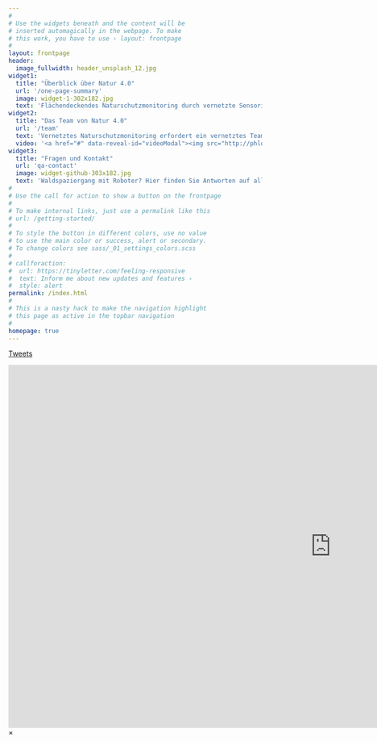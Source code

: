 ```yaml
---
#
# Use the widgets beneath and the content will be
# inserted automagically in the webpage. To make
# this work, you have to use › layout: frontpage
#
layout: frontpage
header:
  image_fullwidth: header_unsplash_12.jpg
widget1:
  title: "Überblick über Natur 4.0"
  url: '/one-page-summary'
  image: widget-1-302x182.jpg
  text: 'Flächendeckendes Naturschutzmonitoring durch vernetzte Sensorik als Grundlage für einen nachhaltigen Artenschutz und die Sicherung von Ökosystemfunktionen.'
widget2:
  title: "Das Team von Natur 4.0"
  url: '/team'
  text: 'Vernetztes Naturschutzmonitoring erfordert ein vernetztes Team im Querschnittsverbund aus Wissenschaft, Praxis und Bildung.'
  video: '<a href="#" data-reveal-id="videoModal"><img src="http://phlow.github.io/feeling-responsive/images/start-video-feeling-responsive-302x182.jpg" width="302" height="182" alt=""/></a>'
widget3:
  title: "Fragen und Kontakt"
  url: 'qa-contact'
  image: widget-github-303x182.jpg
  text: 'Waldspaziergang mit Roboter? Hier finden Sie Antworten auf allgemeine Fragen und Kontaktinformationen.'
#
# Use the call for action to show a button on the frontpage
#
# To make internal links, just use a permalink like this
# url: /getting-started/
#
# To style the button in different colors, use no value
# to use the main color or success, alert or secondary.
# To change colors see sass/_01_settings_colors.scss
#
# callforaction:
#  url: https://tinyletter.com/feeling-responsive
#  text: Inform me about new updates and features ›
#  style: alert
permalink: /index.html
#
# This is a nasty hack to make the navigation highlight
# this page as active in the topbar navigation
#
homepage: true
---
```


<a class="twitter-timeline" href="https://twitter.com/Nature40Lab?ref_src=twsrc%5Etfw">Tweets</a> <script async src="https://platform.twitter.com/widgets.js" charset="utf-8"></script>

<div id="videoModal" class="reveal-modal large" data-reveal="">
  <div class="flex-video widescreen vimeo" style="display: block;">
    <iframe width="1280" height="720" src="https://www.youtube.com/embed/3b5zCFSmVvU" frameborder="0" allowfullscreen></iframe>
  </div>
  <a class="close-reveal-modal">&#215;</a>
</div>
